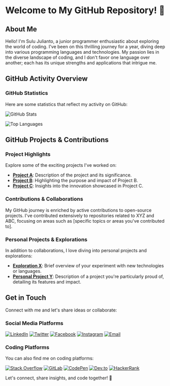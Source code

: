 # Welcome to My GitHub Repository! 🌟

## About Me

Hello! I'm Sulu Julianto, a junior programmer enthusiastic about exploring the world of coding. I've been on this thrilling journey for a year, diving deep into various programming languages and technologies. My passion lies in the diverse landscape of coding, and I don't favor one language over another; each has its unique strengths and applications that intrigue me.

## GitHub Activity Overview

### GitHub Statistics

Here are some statistics that reflect my activity on GitHub:

![GitHub Stats](https://github-readme-stats.vercel.app/api?username=sulujulianto&show_icons=true&theme=radical)

![Top Languages](https://github-readme-stats.vercel.app/api/top-langs/?username=sulujulianto&layout=compact&theme=radical)

## GitHub Projects & Contributions

### Project Highlights

Explore some of the exciting projects I've worked on:

- [**Project A**](link-to-project-A): Description of the project and its significance.
- [**Project B**](link-to-project-B): Highlighting the purpose and impact of Project B.
- [**Project C**](link-to-project-C): Insights into the innovation showcased in Project C.

### Contributions & Collaborations

My GitHub journey is enriched by active contributions to open-source projects. I've contributed extensively to repositories related to XYZ and ABC, focusing on areas such as [specific topics or areas you've contributed to].

### Personal Projects & Explorations

In addition to collaborations, I love diving into personal projects and explorations:

- [**Exploration X**](link-to-exploration-X): Brief overview of your experiment with new technologies or languages.
- [**Personal Project Y**](link-to-project-Y): Description of a project you're particularly proud of, detailing its features and impact.

## Get in Touch

Connect with me and let's share ideas or collaborate:

### Social Media Platforms

[![LinkedIn](https://img.shields.io/badge/LinkedIn-Connect-blue?style=for-the-badge&logo=linkedin)](your-linkedin-profile)
[![Twitter](https://img.shields.io/badge/Twitter-Follow-blue?style=for-the-badge&logo=twitter)](your-twitter-profile)
[![Facebook](https://img.shields.io/badge/Facebook-Add-blue?style=for-the-badge&logo=facebook)](your-facebook-profile)
[![Instagram](https://img.shields.io/badge/Instagram-Follow-blue?style=for-the-badge&logo=instagram)](your-instagram-profile)
[![Email](https://img.shields.io/badge/Email-Contact%20Me-red?style=for-the-badge&logo=gmail)](mailto:sulujulianto@gmail.com)

### Coding Platforms

You can also find me on coding platforms:

[![Stack Overflow](https://img.shields.io/badge/StackOverflow-Profile-blue?style=for-the-badge&logo=stackoverflow)](your-stackoverflow-profile)
[![GitLab](https://img.shields.io/badge/GitLab-Profile-blue?style=for-the-badge&logo=gitlab)](your-gitlab-profile)
[![CodePen](https://img.shields.io/badge/CodePen-Profile-blue?style=for-the-badge&logo=codepen)](your-codepen-profile)
[![Dev.to](https://img.shields.io/badge/Dev.to-Profile-blue?style=for-the-badge&logo=dev-dot-to)](your-devto-profile)
[![HackerRank](https://img.shields.io/badge/HackerRank-Profile-blue?style=for-the-badge&logo=hackerrank)](your-hackerrank-profile)

Let's connect, share insights, and code together! 🚀
